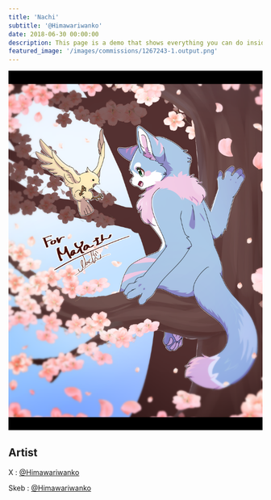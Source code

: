 ```yaml
---
title: 'Nachi'
subtitle: '@Himawariwanko'
date: 2018-06-30 00:00:00
description: This page is a demo that shows everything you can do inside portfolio and blog posts.
featured_image: '/images/commissions/1267243-1.output.png'
---
```


![](/images/commissions/1267243-1.output.png)

## Artist

X : [@Himawariwanko](https://twitter.com/Himawariwanko)

Skeb : [@Himawariwanko](https://skeb.jp/@Himawariwanko)